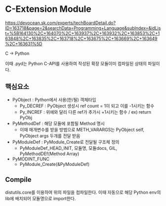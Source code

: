 # C-Extension Module

https://devocean.sk.com/experts/techBoardDetail.do?ID=163718&page=2&searchData=Programming+Language&subIndex=&idList=%5B164130%2C+164070%2C+163937%2C+163932%2C+163853%2C+163848%2C+163835%2C+163718%2C+163675%2C+163669%2C+163649%2C+163631%5D

C -> Python

이때 .pyd는 Python C-API를 사용하여 작성된 확장 모듈이미 컴파일된 상태의 파일이다.

## 핵심요소

- PyObject : Python에서 사용(한/될) 객체타입
  - Py_DECREF : PyObject 생성시 ref count = 1이 되고 이를 -1시키는 함수
  - Py_INCREF : 위에와 달리 다른 ref가 추가시 +1시키는 함수 / ex) return PyObj
- PyMethodDef : 해당 모듈에 포함될 Method 명시
  - 이때 매개변수를 받을 방법으로 METH_VARARGS는 PyObject self, PyObject args 두개를 전달 받음
- PyModuleDef : PyModule_Create로 전달될 구조체 정의
  - PyModuleDef_HEAD_INIT, 모듈명, 모듈docs, GIL, PyMethodDEf(Method Array)
- PyMODINT_FUNC
  - PyModule_Create(&PyModuleDef)

## Compile

distutils.core를 이용하여 위의 파일을 컴파일한다.
이때 자동으로 해당 Python env의 lib에 배치되어 모듈명으로 import한다.
